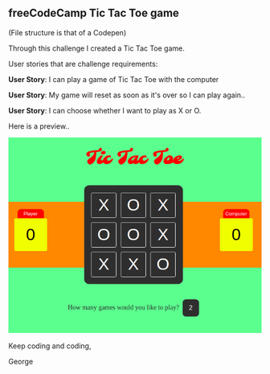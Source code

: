 
freeCodeCamp  Tic Tac Toe game
-----------------------------------
(File structure is that of a Codepen)

Through this challenge I created a Tic Tac Toe game.

User stories that are challenge requirements:
 
**User Story**: I can play a game of Tic Tac Toe with the computer

**User Story**: My game will reset as soon as it's over so I can play again..

**User Story**: I can choose whether I want to play as X or O.


Here is a preview..

![Wiki search](images/ticTacToe-preview.PNG)


Keep coding and coding,

George
